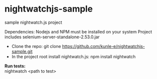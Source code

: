 # nightwatchjs-sample
sample nightwatch.js project

Dependencies: Nodejs and NPM must be installed on your system
Project includes selenium-server-standalone-2.53.0.jar

* Clone the repo:   git clone https://github.com/kunle-e/nightwatchjs-sample.git
* In the project root install nightwatch.js: npm install nightwatch

<b>Run tests:</b><br/>
nightwatch \<path to test\>
